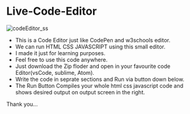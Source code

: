 # Live-Code-Editor
![codeEditor_ss](https://user-images.githubusercontent.com/64981810/211812590-6ab115ba-407e-43c3-b79f-2e1ec2512757.jpg)
- This is a Code Editor just like CodePen and w3schools editor.
- We can run HTML CSS JAVASCRIPT using this small editor.
- I made it just for learning purposes.
- Feel free to use this code anywhere.
- Just download the Zip floder and open in your favourite code Editor(vsCode, sublime, Atom).
- Write the code in seprate sections and Run via button down below.
- The Run Button Compiles your whole html css javascript code and shows desired output on output screen in the right.

Thank you...
